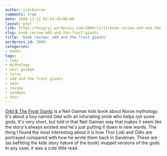 ```yaml
---
author: jjackunrau
comments: true
date: 2009-11-12 03:44:45+00:00
layout: post
link: https://hungryj.wordpress.com/2009/11/11/book-review-odd-and-the-frost-giants/
slug: book-review-odd-and-the-frost-giants
title: 'book review: odd and the frost giants'
wordpress_id: 2000
categories:
- books
tags:
- loki
- mythology
- neil gaiman
- norse
- odd and the frost giants
- odin
- review
- sandman
- thor
---
```


[Odd & The Frost Giants](http://www.amazon.ca/Odd-Frost-Giants-Neil-Gaiman/dp/0061671738/) is a Neil Gaiman kids book about Norse mythology. It's about a boy named Odd with an infuriating smile who helps out some gods. It's very short, but told in that Neil Gaiman way that makes it seem like the story's always existed and he's just putting it down in new words. The thing I found the most interesting about it is how Thor Loki and Odin are portrayed compared with how he wrote them back in Sandman. These are (as befitting the kids story nature of the book) muppet versions of the gods. In any case, it was a cute little read.
